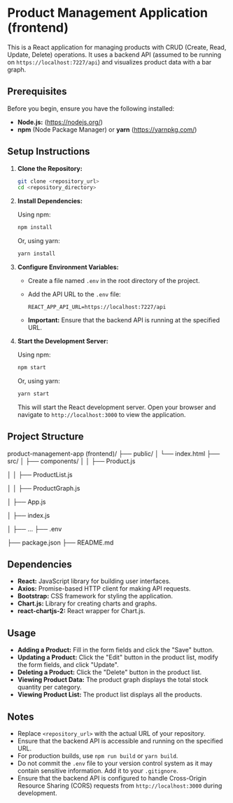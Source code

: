 # Product Management Application (frontend)

This is a React application for managing products with CRUD (Create, Read, Update, Delete) operations. It uses a backend API (assumed to be running on `https://localhost:7227/api`) and visualizes product data with a bar graph.

## Prerequisites

Before you begin, ensure you have the following installed:

-   **Node.js:** (https://nodejs.org/)
-   **npm** (Node Package Manager) or **yarn** (https://yarnpkg.com/)

## Setup Instructions

1.  **Clone the Repository:**

    ```bash
    git clone <repository_url>
    cd <repository_directory>
    ```

2.  **Install Dependencies:**

    Using npm:

    ```bash
    npm install
    ```

    Or, using yarn:

    ```bash
    yarn install
    ```

3.  **Configure Environment Variables:**

    -   Create a file named `.env` in the root directory of the project.
    -   Add the API URL to the `.env` file:

        ```
        REACT_APP_API_URL=https://localhost:7227/api
        ```

    -   **Important:** Ensure that the backend API is running at the specified URL.

4.  **Start the Development Server:**

    Using npm:

    ```bash
    npm start
    ```

    Or, using yarn:

    ```bash
    yarn start
    ```

    This will start the React development server. Open your browser and navigate to `http://localhost:3000` to view the application.

## Project Structure

product-management-app (frontend)/
├── public/
│   └── index.html
├── src/
│   ├── components/
│   │   ├── Product.js

│   │   ├── ProductList.js

│   │   ├── ProductGraph.js

│   ├── App.js

│   ├── index.js

│   ├── ...
├── .env

├── package.json
├── README.md

## Dependencies

-   **React:** JavaScript library for building user interfaces.
-   **Axios:** Promise-based HTTP client for making API requests.
-   **Bootstrap:** CSS framework for styling the application.
-   **Chart.js:** Library for creating charts and graphs.
-   **react-chartjs-2:** React wrapper for Chart.js.

## Usage

-   **Adding a Product:** Fill in the form fields and click the "Save" button.
-   **Updating a Product:** Click the "Edit" button in the product list, modify the form fields, and click "Update".
-   **Deleting a Product:** Click the "Delete" button in the product list.
-   **Viewing Product Data:** The product graph displays the total stock quantity per category.
-   **Viewing Product List:** The product list displays all the products.

## Notes

-   Replace `<repository_url>` with the actual URL of your repository.
-   Ensure that the backend API is accessible and running on the specified URL.
-   For production builds, use `npm run build` or `yarn build`.
-   Do not commit the `.env` file to your version control system as it may contain sensitive information. Add it to your `.gitignore`.
-   Ensure that the backend API is configured to handle Cross-Origin Resource Sharing (CORS) requests from `http://localhost:3000` during development.
